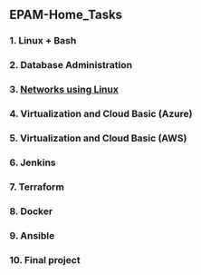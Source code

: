 ## EPAM-Home_Tasks
### 1. Linux + Bash
### 2. Database Administration
### 3. [Networks using Linux](Networks_using_Linux/README.md)
### 4. Virtualization and Cloud Basic (Azure)
### 5. Virtualization and Cloud Basic (AWS)
### 6. Jenkins
### 7. Terraform
### 8. Docker
### 9. Ansible
### 10. Final project

